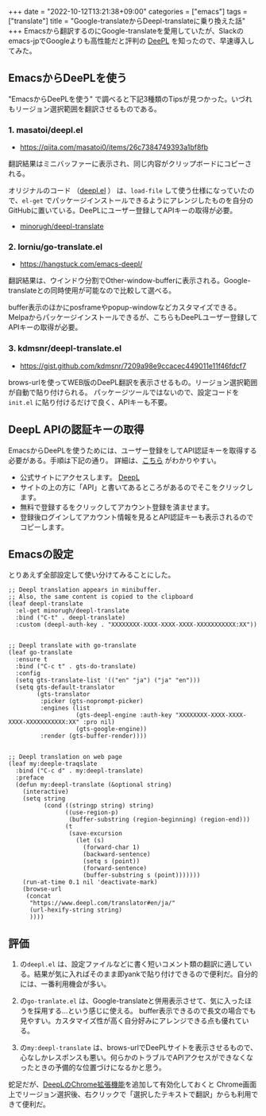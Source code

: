 +++
date = "2022-10-12T13:21:38+09:00"
categories = ["emacs"]
tags = ["translate"]
title = "Google-translateからDeepl-translateに乗り換えた話"
+++
Emacsから翻訳するのにGoogle-translateを愛用していたが、Slackのemacs-jpでGoogleよりも高性能だと評判の
[DeePL](https://www.deepl.com/ja/translator) 
を知ったので、早速導入してみた。

## EmacsからDeePLを使う
"EmacsからDeePLを使う" で調べると下記3種類のTipsが見つかった。いづれもリージョン選択範囲を翻訳させるものである。

### 1. masatoi/deepl.el
* https://qiita.com/masatoi0/items/26c7384749393a1bf8fb

翻訳結果はミニバッファーに表示され、同じ内容がクリップボードにコピーされる。

オリジナルのコード
（[deepl.el](https://gist.github.com/masatoi/ec90d49331e40983427025f8167d01ee) ）
は、`load-file` して使う仕様になっていたので、`el-get` でパッケージインストールできるようにアレンジしたものを自分のGitHubに置いている。DeePLにユーザー登録してAPIキーの取得が必要。

* [minorugh/deepl-translate](https://github.com/minorugh/deepl-translate) 

### 2. lorniu/go-translate.el
* https://hangstuck.com/emacs-deepl/

翻訳結果は、ウインドウ分割でOther-window-bufferに表示される。Google-translateとの同時使用が可能なので比較して選べる。

buffer表示のほかにposframeやpopup-windowなどカスタマイズできる。
Melpaからパッケージインストールできるが、こちらもDeePLユーザー登録してAPIキーの取得が必要。

### 3. kdmsnr/deepl-translate.el
* https://gist.github.com/kdmsnr/7209a98e9ccacec449011e11f46fdcf7

brows-urlを使ってWEB版のDeePL翻訳を表示させるもの。リージョン選択範囲が自動で貼り付けられる。
パッケージツールではないので、設定コードを`init.el` に貼り付けるだけで良く、APIキーも不要。

## DeepL APIの認証キーの取得
EmacsからDeePLを使うためには、ユーザー登録をしてAPI認証キーを取得する必要がある。手順は下記の通り。
詳細は、[こちら](https://hangstuck.com/emacs-deepl/#toc4) がわかりやすい。 

* 公式サイトにアクセスします。
[DeepL](https://www.deepl.com/translator) 
* サイトの上の方に「API」と書いてあるところがあるのでそこをクリックします。
* 無料で登録するをクリックしてアカウント登録を済ませます。
* 登録後ログインしてアカウント情報を見るとAPI認証キーも表示されるのでコピーします。

## Emacsの設定
とりあえず全部設定して使い分けてみることにした。

```emacs-lisp
;; Deepl translation appears in minibuffer.
;; Also, the same content is copied to the clipboard
(leaf deepl-translate
  :el-get minorugh/deepl-translate
  :bind ("C-t" . deepl-translate)
  :custom (deepl-auth-key . "XXXXXXXX-XXXX-XXXX-XXXX-XXXXXXXXXXX:XX"))


;; Deepl translate with go-translate
(leaf go-translate
  :ensure t
  :bind ("C-c t" . gts-do-translate)
  :config
  (setq gts-translate-list '(("en" "ja") ("ja" "en")))
  (setq gts-default-translator
		(gts-translator
		 :picker (gts-noprompt-picker)
		 :engines (list
				   (gts-deepl-engine :auth-key "XXXXXXXX-XXXX-XXXX-XXXX-XXXXXXXXXXX:XX" :pro nil)
				   (gts-google-engine))
 		 :render (gts-buffer-render))))


;; Deepl translation on web page
(leaf my:deeple-traqslate
  :bind ("C-c d" . my:deepl-translate)
  :preface
  (defun my:deepl-translate (&optional string)
	(interactive)
	(setq string
          (cond ((stringp string) string)
				((use-region-p)
				 (buffer-substring (region-beginning) (region-end)))
				(t
				 (save-excursion
				   (let (s)
					 (forward-char 1)
					 (backward-sentence)
					 (setq s (point))
					 (forward-sentence)
					 (buffer-substring s (point)))))))
	(run-at-time 0.1 nil 'deactivate-mark)
	(browse-url
	 (concat
      "https://www.deepl.com/translator#en/ja/"
      (url-hexify-string string)
      ))))
```

## 評価
1. の`deepl.el` は、設定ファイルなどに書く短いコメント類の翻訳に適している。結果が気に入ればそのまま即yankで貼り付けできるので便利だ。自分的には、一番利用機会が多い。

2. の`go-tranlate.el` は、Google-translateと併用表示させて、気に入ったほうを採用する…という感じに使える。
buffer表示できるので長文の場合でも見やすい。カスタマイズ性が高く自分好みにアレンジできる点も優れている。

3. の`my:deepl-translate` は、brows-urlでDeePLサイトを表示させるもので、心なしかレスポンスも悪い。何らかのトラブルでAPIアクセスができなくなったときの予備的な位置づけになるかと思う。

蛇足だが、[DeepLのChrome拡張機能](https://www.deepl.com/ja/chrome-extension)を追加して有効化しておくと Chrome画面上でリージョン選択後、右クリックで「選択したテキストで翻訳」からも利用できて便利だ。


